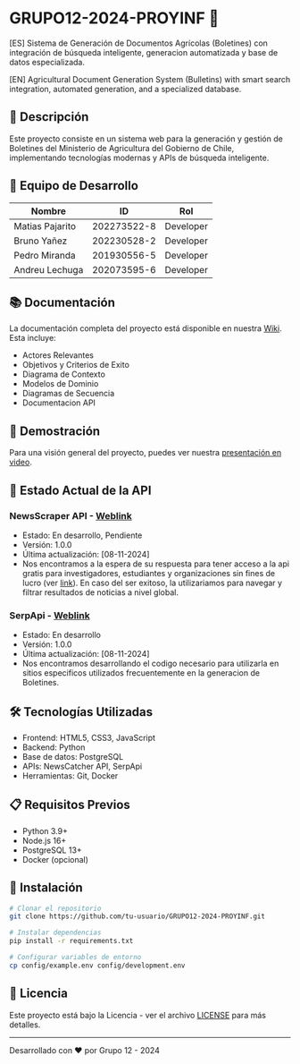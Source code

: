 # GRUPO12-2024-PROYINF 🌱

[ES] Sistema de Generación de Documentos Agrícolas (Boletines) con integración de búsqueda inteligente, generacion automatizada y base de datos especializada.

[EN] Agricultural Document Generation System (Bulletins) with smart search integration, automated generation, and a specialized database.

## 🚀 Descripción
Este proyecto consiste en un sistema web para la generación y gestión de Boletines del Ministerio de Agricultura del Gobierno de Chile, implementando tecnologías modernas y APIs de búsqueda inteligente.

## 👥 Equipo de Desarrollo
| Nombre | ID | Rol |
|--------|----|----|
| Matias Pajarito | 202273522-8 | Developer |
| Bruno Yañez | 202230528-2 | Developer |
| Pedro Miranda | 201930556-5 | Developer |
| Andreu Lechuga | 202073595-6 | Developer |

## 📚 Documentación
La documentación completa del proyecto está disponible en nuestra [Wiki](https://github.com/MatiasPajarito/GRUPO12-2024-PROYINF/wiki). Esta incluye:
- Actores Relevantes
- Objetivos y Criterios de Exito
- Diagrama de Contexto
- Modelos de Dominio
- Diagramas de Secuencia
- Documentacion API

## 🎥 Demostración
Para una visión general del proyecto, puedes ver nuestra [presentación en video](https://www.youtube.com/watch?v=TAgy9_8pgcM).

## 🔧 Estado Actual de la API

### NewsScraper API - [Weblink](https://www.newscatcherapi.com/)
- Estado: En desarrollo, Pendiente
- Versión: 1.0.0
- Última actualización: [08-11-2024]
- Nos encontramos a la espera de su respuesta para tener acceso a la api gratis para investigadores, estudiantes y organizaciones sin fines de lucro (ver [link](https://www.newscatcherapi.com/free-news-api)). En caso del ser exitoso, la utilizariamos para navegar y filtrar resultados de noticias a nivel global.

### SerpApi - [Weblink](https://serpapi.com/)
- Estado: En desarrollo
- Versión: 1.0.0
- Última actualización: [08-11-2024]
- Nos encontramos desarrollando el codigo necesario para utilizarla en sitios especificos utilizados frecuentemente en la generacion de Boletines. 

## 🛠️ Tecnologías Utilizadas
- Frontend: HTML5, CSS3, JavaScript
- Backend: Python
- Base de datos: PostgreSQL
- APIs: NewsCatcher API, SerpApi
- Herramientas: Git, Docker

## 📋 Requisitos Previos
- Python 3.9+
- Node.js 16+
- PostgreSQL 13+
- Docker (opcional)

## 🚀 Instalación
```bash
# Clonar el repositorio
git clone https://github.com/tu-usuario/GRUPO12-2024-PROYINF.git

# Instalar dependencias
pip install -r requirements.txt

# Configurar variables de entorno
cp config/example.env config/development.env
```

## 📝 Licencia
Este proyecto está bajo la Licencia - ver el archivo [LICENSE](LICENSE.md) para más detalles.

---
Desarrollado con ❤️ por Grupo 12 - 2024
